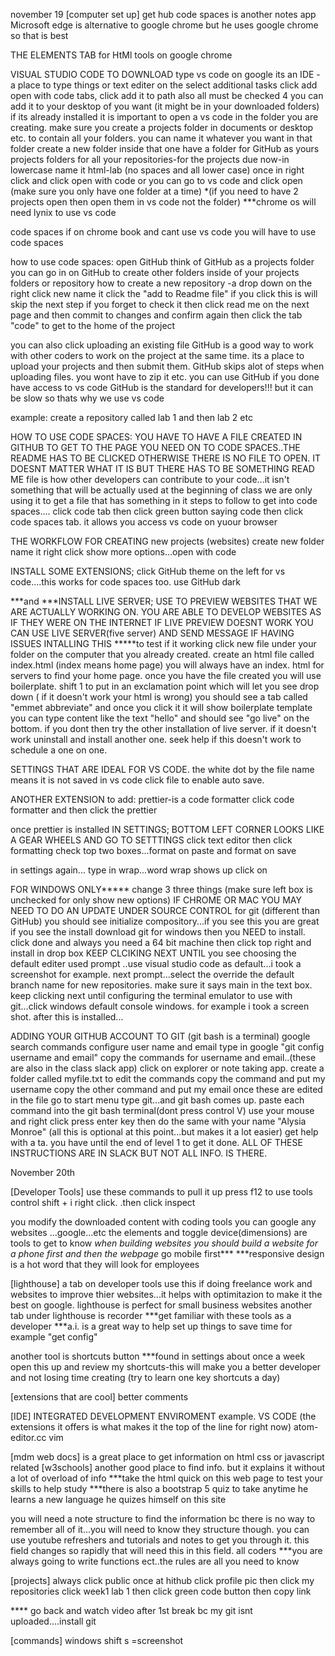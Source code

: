 november 19
[computer set up]
get hub code spaces is another notes app
Microsoft edge is alternative to google chrome but he uses google chrome so that is best

THE ELEMENTS TAB
for HtMl 
tools on google chrome

VISUAL STUDIO CODE TO DOWNLOAD
type vs code on google
its an IDE - a place to type things or text editer
on the select additional tasks click add open with code tabs, click add it to path also all must be checked 4
you can add it to your desktop of you want
(it might be in your downloaded folders) if its already installed
it is important to open a vs code in the folder you are creating.
make sure you create a projects folder in documents or desktop etc. to contain all your folders. you can name it whatever you want
in that folder create a new folder inside that one
have a folder for GitHub as yours projects folders for all your repositories-for the projects due now-in lowercase name it html-lab (no spaces and all lower case)
once in right click and click open with code or you can go to vs code and click open
(make sure you only have one folder at a time)
*(if you need to have 2 projects open then open them in vs code not the folder)
***chrome os will need lynix to use vs code

code spaces
if on chrome book and cant use vs code you will have to use code spaces

how to use code spaces:
open GitHub
think of GitHub as a projects folder
you can go in on GitHub to create other folders inside of your projects folders or repository
how to create a new repository -a drop down on the right
click new
name it
click the "add to Readme file"
if you click this is will skip the next step
if you forget to check it then click read me on the next page and then commit to changes and confirm again
then click the tab "code" to get to the home of the project

you can also click uploading an existing file
GitHub is a good way to work with other coders to work on the project at the same time. its a place to upload your projects and then submit them.
GitHub skips alot of steps when uploading files. you wont have to zip it etc. you can use GitHub if you done have access to vs code
GitHub is the standard for developers!!! but it can be slow so thats why we use vs code

example: create a repository called lab 1 and then lab 2 etc

HOW TO USE CODE SPACES:
YOU HAVE TO HAVE A FILE CREATED IN GITHUB TO GET TO THE PAGE YOU NEED ON TO CODE SPACES..THE README HAS TO BE CLICKED OTHERWISE THERE IS NO FILE TO OPEN. IT DOESNT MATTER WHAT IT IS BUT THERE HAS TO BE SOMETHING
READ ME file is how other developers can contribute to your code...it isn't something that will be actually used at the beginning of class
we are only using it to get a file that has something in it
steps to follow to get into code spaces....
click code tab
then click green button saying code then click code spaces tab. it allows you access vs code on yuour browser

THE WORKFLOW FOR CREATING new projects (websites)
create new folder
name it 
right click show more options...open with code

INSTALL SOME EXTENSIONS;
click GitHub theme on the left for vs code....this works for code spaces too. use GitHub dark

***and ***INSTALL LIVE SERVER;
USE TO PREVIEW WEBSITES THAT WE ARE ACTUALLY WORKING ON. YOU ARE ABLE TO DEVELOP WEBSITES AS IF THEY WERE ON THE INTERNET
IF LIVE PREVIEW DOESNT WORK YOU CAN USE LIVE SERVER(five server) AND SEND MESSAGE IF HAVING ISSUES INTALLING THIS 
*****to test if it working click new file under your folder on the computer that you already created. create an html file called index.html (index means home page)
you will always have an index. html for servers to find your home page.
once you have the file created you will use boilerplate. 
shift 1 to put in an exclamation point which will let you see  drop down ( if it doesn't work your html is wrong)
you should see a tab called "emmet abbreviate" and once you click it it will show boilerplate template
you can type content like the text "hello" and should see "go live" on the bottom. if you dont then try the other installation of live server. if it doesn't work uninstall and install another one. seek help if this doesn't work to schedule a one on one.

SETTINGS THAT ARE IDEAL FOR VS CODE. 
the white dot by the file name means it is not saved
in vs code click file to enable auto save.

ANOTHER EXTENSION to add:
prettier-is a code formatter
click code formatter and then click the prettier

once prettier is installed
IN SETTINGS; BOTTOM LEFT CORNER LOOKS LIKE A GEAR WHEELS AND GO TO SETTTINGS
click text editor then click formatting
check top two boxes...format on paste and format on save

in settings again...
type in wrap...word wrap shows up
click on

FOR WINDOWS ONLY***** change 3 three things (make sure left box is unchecked for only show new options)
IF CHROME OR MAC YOU MAY NEED TO DO AN UPDATE
UNDER SOURCE CONTROL
for git (different than GitHub)
you should see initialize compository...if you see this you are great
if you see the install download git for windows then you NEED to install. 
click done and always
 you need a 64 bit machine
then click top right and install in drop box
KEEP CLCIKING NEXT UNTIL
you see choosing the default editer used prompt ..use visual studio code as default...i took a screenshot for example.
next prompt...select the override the default branch name for new repositories. make sure it says main in the text box.
keep clicking next until configuring the terminal emulator to use with git...click windows default console windows. for example i took a screen shot.
after this is installed...

ADDING YOUR GITHUB ACCOUNT TO GIT (git bash is a terminal)
google search commands 
configure user name and email
type in google "git config username and email"
copy the commands for username and email..(these are also in the class slack app)
click on explorer or note taking app. create a folder called myfile.txt to edit the commands
copy the command and put my username
copy the other command and put my email
once these are edited in the file
go to start menu type git...and git bash comes up.
paste each command into the git bash terminal(dont press control V) use your mouse and right click
press enter key
then do the same with your name "Alysia Monroe"
(all this is optional at this point...but makes it a lot easier) get help with a ta. you have until the end of level 1 to get it done.
ALL OF THESE INSTRUCTIONS ARE IN SLACK BUT NOT ALL INFO. IS THERE.

November 20th

[Developer Tools]
use these commands to pull it up
press f12 to use tools 
control shift + i
right click. .then click inspect

you modify the downloaded content with coding tools
you can google any websites ...google...etc
the elements and toggle device(dimensions) are tools to get to know
*when building websites you should build a website for a phone first and then the webpage* go mobile first***
***responsive design is a hot word that they will look for employees

[lighthouse]
a tab on developer tools
use this if doing freelance work and websites to improve thier websites...it helps with optimitazion to make it the best on google. lighthouse is perfect for small business websites
another tab under lighthouse is recorder
***get familiar with these tools as a developer
***a.i. is a great way to help set up things to save time for example "get config"

another tool is shortcuts button
***found in settings 
about once a week open this up and review my shortcuts-this will make you a better developer and not losing time creating
(try to learn one key shortcuts a day) 

[extensions that are cool]
better comments

[IDE]
INTEGRATED  DEVELOPMENT ENVIROMENT
example. VS CODE (the extensions it offers is what makes it the top of the line for right now)
atom-editor.cc
vim

[mdm web docs]
is a great place to get information on html css or javascript related
[w3schools]
another good place to find info. but it explains it without a lot of overload of info
***take the html quick on this web page to test your skills to help study
***there is also a bootstrap 5 quiz to take
anytime he learns a new language he quizes himself on this site

you will need a note structure to find the information bc there is no way to remember all of it...you will need to know they structure though. you can use youtube refreshers and tutorials and notes to get you through it. this field changes so rapidly that will need this in this field. all coders ***you are always going to write functions ect..the rules are all you need to know

[projects]
always click public
once at hithub click profile pic
then click my repositories
click week1 lab 1
then click green code button 
then copy link

**** go back and watch video after 1st break bc my git isnt uploaded....install git

[commands]
windows shift s =screenshot





































  




















